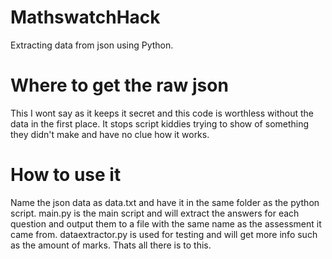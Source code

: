 # MathswatchHack
Extracting data from json using Python.

# Where to get the raw json
This I wont say as it keeps it secret and this code is worthless without the data in the first place.
It stops script kiddies trying to show of something they didn't make and have no clue how it works.

# How to use it
Name the json data as data.txt and have it in the same folder as the python script.
main.py is the main script and will extract the answers for each question and output them to a file with the same name as the assessment it came from.
dataextractor.py is used for testing and will get more info such as the amount of marks.
Thats all there is to this.
